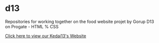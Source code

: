 # d13
Repositories for working together on the food website projet
by Gorup D13 on Progate - HTML % CSS

[Click here to view our Kedai13's Website](xasecs.github.io/Kedai13)

